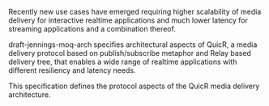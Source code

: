 Recently new use cases have emerged requiring higher scalability of 
media delivery for interactive realtime applications and much lower latency 
for streaming applications and a combination thereof.

draft-jennings-moq-arch specifies architectural aspects of
QuicR, a media delivery protocol based on publish/subscribe metaphor
and Relay based delivery tree, that enables a wide range 
of realtime applications with different resiliency and latency needs.

This specification defines the protocol aspects of the QuicR media
delivery architecture.
